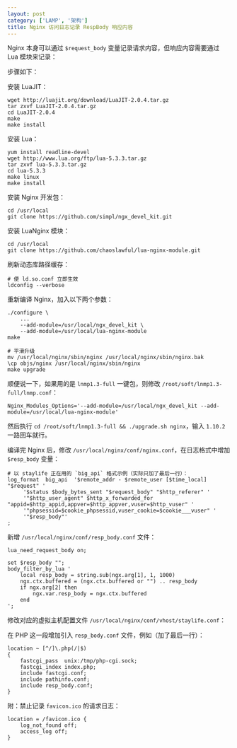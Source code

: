 ```yaml
---
layout: post
category: ['LAMP', '架构']
title: Nginx 访问日志记录 RespBody 响应内容
---
```


Nginx 本身可以通过 `$request_body` 变量记录请求内容，但响应内容需要通过 Lua 模块来记录：

步骤如下：

安装 LuaJIT：

    wget http://luajit.org/download/LuaJIT-2.0.4.tar.gz
    tar zxvf LuaJIT-2.0.4.tar.gz
    cd LuaJIT-2.0.4
    make
    make install

安装 Lua：

    yum install readline-devel
    wget http://www.lua.org/ftp/lua-5.3.3.tar.gz
    tar zxvf lua-5.3.3.tar.gz
    cd lua-5.3.3
    make linux
    make install

安装 Nginx 开发包：

    cd /usr/local
    git clone https://github.com/simpl/ngx_devel_kit.git

安装 LuaNginx 模块：

    cd /usr/local
    git clone https://github.com/chaoslawful/lua-nginx-module.git


刷新动态库路径缓存：

    # 使 ld.so.conf 立即生效
    ldconfig --verbose

重新编译 Nginx，加入以下两个参数：

    ./configure \
        ...
        --add-module=/usr/local/ngx_devel_kit \
        --add-module=/usr/local/lua-nginx-module
    make

    # 平滑升级
    mv /usr/local/nginx/sbin/nginx /usr/local/nginx/sbin/nginx.bak
    \cp objs/nginx /usr/local/nginx/sbin/nginx
    make upgrade

顺便说一下，如果用的是 `lnmp1.3-full` 一键包，则修改 `/root/soft/lnmp1.3-full/lnmp.conf`：

    Nginx_Modules_Options='--add-module=/usr/local/ngx_devel_kit --add-module=/usr/local/lua-nginx-module'

然后执行 `cd /root/soft/lnmp1.3-full && ./upgrade.sh nginx`，输入 `1.10.2` 一路回车就行。

编译完 Nginx 后，修改 `/usr/local/nginx/conf/nginx.conf`，在日志格式中增加 `$resp_body` 变量：

    # 以 staylife 正在用的 `big_api` 格式示例（实际只加了最后一行）：
    log_format  big_api  '$remote_addr - $remote_user [$time_local] "$request" '
         '$status $body_bytes_sent "$request_body" "$http_referer" '
         '"$http_user_agent" $http_x_forwarded_for "appid=$http_appid,appver=$http_appver,vuser=$http_vuser" '
         '"phpsessid=$cookie_phpsessid,vuser_cookie=$cookie___vuser" '
         '"$resp_body"'
    ;

新增 `/usr/local/nginx/conf/resp_body.conf` 文件：

    lua_need_request_body on;

    set $resp_body "";
    body_filter_by_lua '
        local resp_body = string.sub(ngx.arg[1], 1, 1000)
        ngx.ctx.buffered = (ngx.ctx.buffered or "") .. resp_body
        if ngx.arg[2] then
            ngx.var.resp_body = ngx.ctx.buffered
        end
    ';

修改对应的虚拟主机配置文件 `/usr/local/nginx/conf/vhost/staylife.conf`：

在 PHP 这一段增加引入 `resp_body.conf` 文件，例如（加了最后一行）：

    location ~ [^/]\.php(/|$)
    {
        fastcgi_pass  unix:/tmp/php-cgi.sock;
        fastcgi_index index.php;
        include fastcgi.conf;
        include pathinfo.conf;
        include resp_body.conf;
    }

附：禁止记录 `favicon.ico` 的请求日志：

    location = /favicon.ico {
        log_not_found off;
        access_log off;
    }
